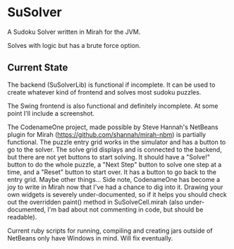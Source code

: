 SuSolver
========

A Sudoku Solver written in Mirah for the JVM.

Solves with logic but has a brute force option.

Current State
-------------

The backend (SuSolverLib) is functional if incomplete.  It can be used to create whatever kind of frontend and solves most sudoku puzzles.

The Swing frontend is also functional and definitely incomplete.  At some point I'll include a screenshot.

The CodenameOne project, made possible by Steve Hannah's NetBeans plugin for Mirah (https://github.com/shannah/mirah-nbm) is partially functional.  The puzzle entry grid works in the simulator and has a button to go to the solver.  The solve grid displays and is connected to the backend, but there are not yet buttons to start solving.  It should have a "Solve!" button to do the whole puzzle, a "Next Step" button to solve one step at a time, and a "Reset" button to start over.  It has a button to go back to the entry grid.  Maybe other things...  Side note, CodenameOne has become a joy to write in Mirah now that I've had a chance to dig into it.  Drawing your own widgets is severely under-documented, so if it helps you should check out the overridden paint() method in SuSolveCell.mirah (also under-documented, I'm bad about not commenting in code, but should be readable).

Current ruby scripts for running, compiling and creating jars outside of NetBeans only have Windows in mind.  Will fix eventually.
